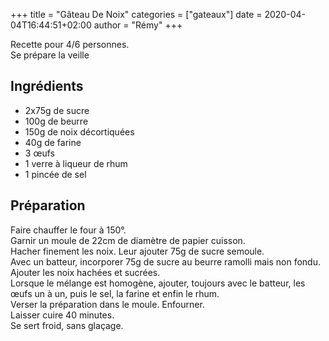 +++
title = "Gâteau De Noix"
categories = ["gateaux"]
date = 2020-04-04T16:44:51+02:00
author = "Rémy"
+++

Recette pour 4/6 personnes.  
Se prépare la veille

<!--more-->
## Ingrédients

* 2x75g de sucre
* 100g de beurre
* 150g de noix décortiquées
* 40g de farine
* 3 œufs
* 1 verre à liqueur de rhum
* 1 pincée de sel

## Préparation

Faire chauffer le four à 150°.  
Garnir un moule de 22cm de diamètre de papier cuisson.  
Hacher finement les noix. Leur ajouter 75g de sucre semoule.  
Avec un batteur, incorporer 75g de sucre au beurre ramolli mais non fondu.  
Ajouter les noix hachées et sucrées.  
Lorsque le mélange est homogène, ajouter, toujours avec le batteur, les œufs un à un, puis le sel, la farine et enfin le rhum.  
Verser la préparation dans le moule. Enfourner.  
Laisser cuire 40 minutes.  
Se sert froid, sans glaçage.
